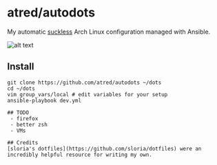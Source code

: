 # atred/autodots
My automatic [suckless](https://suckless.org) Arch Linux configuration managed with Ansible.

![alt text](https://raw.githubusercontent.com/atred/autodots/master/logo.png "bad joke, nothing to see here")

## Install
```
git clone https://github.com/atred/autodots ~/dots
cd ~/dots
vim group_vars/local # edit variables for your setup
ansible-playbook dev.yml

## TODO
 - firefox
 - better zsh
 - VMs

## Credits
[sloria's dotfiles](https://github.com/sloria/dotfiles) were an incredibly helpful resource for writing my own.
